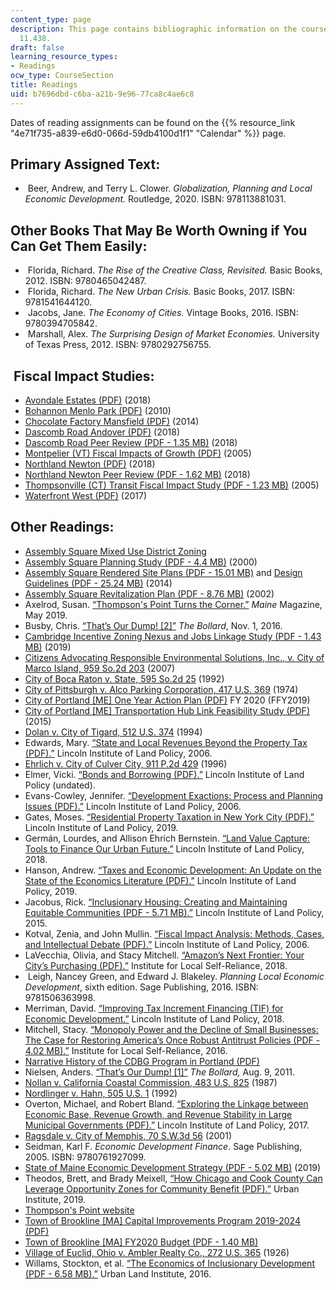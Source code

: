```yaml
---
content_type: page
description: This page contains bibliographic information on the course readings for
  11.438.
draft: false
learning_resource_types:
- Readings
ocw_type: CourseSection
title: Readings
uid: b7696dbd-c6ba-a21b-9e96-77ca8c4ae6c8
---
```

Dates of reading assignments can be found on the {{% resource_link "4e71f735-a839-e6d0-066d-59db4100d1f1" "Calendar" %}} page.

## Primary Assigned Text:

-  Beer, Andrew, and Terry L. Clower. *Globalization, Planning and Local Economic Development.* Routledge, 2020. ISBN: 978113881031.

## Other Books That May Be Worth Owning if You Can Get Them Easily:

-  Florida, Richard. *The Rise of the Creative Class, Revisited.* Basic Books, 2012. ISBN: 9780465042487. 
-  Florida, Richard. *The New Urban Crisis.* Basic Books, 2017. ISBN: 9781541644120. 
-  Jacobs, Jane. *The Economy of Cities.* Vintage Books, 2016. ISBN: 9780394705842. 
-  Marshall, Alex. *The Surprising Design of Market Economies.* University of Texas Press, 2012. ISBN: 9780292756755.

##  Fiscal Impact Studies:

- [Avondale Estates (PDF)](https://www.avondaleestates.org/DocumentCenter/View/2409/Fiscal-Impact-Report) (2018)
- [Bohannon Menlo Park (PDF)](https://www.menlopark.org/DocumentCenter/View/3034/Final-Fiscal-Impact-Analysis?bidId=) (2010)
- [Chocolate Factory Mansfield (PDF)](https://www.mansfieldma.com/DocumentCenter/View/607/Fiscal-Impact-PDF) (2014)
- [Dascomb Road Andover (PDF)](https://andoverma.gov/DocumentCenter/View/5380/20180601-Dascomb-Road-Project-Fiscal-Impact-Analysis-All-Commercial-Plan) (2018)
- [Dascomb Road Peer Review (PDF - 1.35 MB)](https://andoverma.gov/DocumentCenter/View/5417/20181204-RKG-Associates-Inc-Fiscal-Impact-Analysis-Peer-Review-No-1) (2018)
- [Montpelier (VT) Fiscal Impacts of Growth (PDF)](https://www.montpelier-vt.org/DocumentCenter/View/1424/A-Study-and-Analysis-of-the-Fiscal-Impacts-of-Growth-in-the-City-of-Montpelier-PDF?bidId=) (2005)
- [Northland Newton (PDF)](https://www.newtonma.gov/home/showpublisheddocument?id=49313) (2018)
- [Northland Newton Peer Review (PDF - 1.62 MB)](http://www.newtonma.gov/civicax/filebank/documents/101146) (2018)
- [Thompsonville (CT) Transit Fiscal Impact Study (PDF - 1.23 MB)](https://www.enfield-ct.gov/DocumentCenter/View/6537/Thompsonville-Transit-Center---Economic-and-Fiscal-Impact-Study) (2005)
- [Waterfront West (PDF)](https://www.cityofnewburyport.com/sites/g/files/vyhlif7106/f/uploads/6_-_fiscal_impact_analysis_-_waterfront_west.pdf) (2017)

## Other Readings:

- [Assembly Square Mixed Use District Zoning](https://library.municode.com/ma/somerville/codes/zoning_ordinances?nodeId=Chapter%207%20-%20Special%20Districts)
- [Assembly Square Planning Study (PDF - 4.4 MB)](http://archive.somervillema.gov/sites/default/files/documents/asps2.pdf) (2000)
- [Assembly Square Rendered Site Plans (PDF - 15.01 MB)](http://archive.somervillema.gov/sites/default/files/documents/RenderedSitePlans.pdf) and [Design Guidelines (PDF - 25.24 MB)](http://archive.somervillema.gov/sites/default/files/documents/DesignGuidelines.pdf) (2014)
- [Assembly Square Revitalization Plan (PDF - 8.76 MB)](http://archive.somervillema.gov/sites/default/files/documents/Assembly%20Square%20Revit%20Plan.pdf) (2002) 
- Axelrod, Susan. [“Thompson's Point Turns the Corner.”](https://www.themainemag.com/features/thompsons-point-turns-the-corner/) *Maine* Magazine, May 2019.
- Busby, Chris. [“That’s Our Dump! \[2\]”](https://thebollard.com/2016/11/01/thats-our-dump-2/) *The Bollard*, Nov. 1, 2016.
- [Cambridge Incentive Zoning Nexus and Jobs Linkage Study (PDF - 1.43 MB)](https://www.cambridgema.gov/news/~/media/69F3CEE26609432EA86CCC6C72E73C59.ashx) (2019) 
- [Citizens Advocating Responsible Environmental Solutions, Inc., v. City of Marco Island, 959 So.2d 203](https://scholar.google.com/scholar_case?case=7996334369085967084&q=Citizens+Advocating+Responsible+Environmental+Solutions,+Inc.,+v.+Cit%E2%80%A6) (2007)
- [City of Boca Raton v. State, 595 So.2d 25](https://scholar.google.com/scholar_case?case=3756918873607349095&q=City+of+Boca+Raton+v.+State,+595+So.2d+25+) (1992)
- [City of Pittsburgh v. Alco Parking Corporation, 417 U.S. 369](https://scholar.google.com/scholar_case?case=4634847201439227307&q=City+of+Pittsburgh+v.+Alco+Parking+Corporation,+417+U.S.+369+) (1974)
- [City of Portland \[ME\] One Year Action Plan (PDF)](http://www.portlandprf.com/DocumentCenter/View/25904/Action-Plan-2019) FY 2020 (FFY2019)
- [City of Portland \[ME\] Transportation Hub Link Feasibility Study (PDF)](https://www.gpcog.org/DocumentCenter/View/352/2015-Portland-Hub-Link-Focus-Group-Presentation-PDF) (2015)
- [Dolan v. City of Tigard, 512 U.S. 374](https://scholar.google.com/scholar_case?case=8551511773686011796&q=Dolan+v.+City+of+Tigard,+512+U.S.+374+) (1994)
- Edwards, Mary. [“State and Local Revenues Beyond the Property Tax (PDF).”](https://citeseerx.ist.psu.edu/viewdoc/download?doi=10.1.1.626.8474&rep=rep1&type=pdf) Lincoln Institute of Land Policy, 2006.
- [Ehrlich v. City of Culver City, 911 P.2d 429](https://scholar.google.com/scholar_case?case=15419432935028874278&q=Ehrlich+v.+City+of+Culver+City,+911+P.2d+429+) (1996)
- Elmer, Vicki. [“Bonds and Borrowing (PDF).”](https://www.cdfa.net/cdfa/cdfaweb.nsf/ord/201410_BondsAndBorrowing2006.html/$file/elmer-bonds.pdf) Lincoln Institute of Land Policy (undated).
- Evans-Cowley, Jennifer. [“Development Exactions: Process and Planning Issues (PDF).”](http://www.impactfees.com/publications%20pdf/evans-cowley-planning.pdf) Lincoln Institute of Land Policy, 2006.
- Gates, Moses. [“Residential Property Taxation in New York City (PDF).”](https://www.lincolninst.edu/sites/default/files/pubfiles/gates_wp19mg1.pdf) Lincoln Institute of Land Policy, 2019. 
- Germán, Lourdes, and Allison Ehrich Bernstein. [“Land Value Capture: Tools to Finance Our Urban Future.”](https://www.lincolninst.edu/publications/policy-briefs/land-value-return) Lincoln Institute of Land Policy, 2018. 
- Hanson, Andrew. [“Taxes and Economic Development: An Update on the State of the Economics Literature (PDF).”](https://www.lincolninst.edu/sites/default/files/pubfiles/hanson_wp19ah2.pdf) Lincoln Institute of Land Policy, 2019. 
- Jacobus, Rick. [“Inclusionary Housing: Creating and Maintaining Equitable Communities (PDF - 5.71 MB).”](https://www.lincolninst.edu/sites/default/files/pubfiles/inclusionary-housing-full_0.pdf) Lincoln Institute of Land Policy, 2015. 
- Kotval, Zenia, and John Mullin. [“Fiscal Impact Analysis: Methods, Cases, and Intellectual Debate (PDF).”](https://www.lincolninst.edu/sites/default/files/pubfiles/kotval-wp06zk2.pdf) Lincoln Institute of Land Policy, 2006. 
- LaVecchia, Olivia, and Stacy Mitchell. [“Amazon’s Next Frontier: Your City’s Purchasing (PDF).”](https://ilsr.org/wp-content/uploads/2018/07/ILSR_AmazonsNextFrontier_Final.pdf) Institute for Local Self-Reliance, 2018.
-  Leigh, Nancey Green, and Edward J. Blakeley. *Planning Local Economic Development*, sixth edition. Sage Publishing, 2016. ISBN: 9781506363998.
- Merriman, David. [“Improving Tax Increment Financing (TIF) for Economic Development.”](https://www.lincolninst.edu/publications/policy-focus-reports/improving-tax-increment-financing-tif-economic-development) Lincoln Institute of Land Policy, 2018. 
- Mitchell, Stacy. [“Monopoly Power and the Decline of Small Businesses: The Case for Restoring America’s Once Robust Antitrust Policies (PDF - 4.02 MB).”](https://ilsr.org/wp-content/uploads/2018/03/MonopolyPower-SmallBusiness.pdf) Institute for Local Self-Reliance, 2016.
- [Narrative History of the CDBG Program in Portland (PDF)](http://www.portlandprf.com/DocumentCenter/View/20527)
- Nielsen, Anders. [“That’s Our Dump! \[1\]”](https://thebollard.com/2011/08/09/thats-our-dump/) *The Bollard,* Aug. 9, 2011.
- [Nollan v. California Coastal Commission, 483 U.S. 825](https://scholar.google.com/scholar_case?case=10841693014473793601&q=+Nollan+v.+California+Coastal+Commission,+483+U.S.+825+) (1987)
- [Nordlinger v. Hahn, 505 U.S. 1](https://supreme.justia.com/cases/federal/us/505/1/) (1992)
- Overton, Michael, and Robert Bland. [“Exploring the Linkage between Economic Base, Revenue Growth, and Revenue Stability in Large Municipal Governments (PDF).”](https://www.lincolninst.edu/sites/default/files/pubfiles/overton_wp17mo1.pdf) Lincoln Institute of Land Policy, 2017.
- [Ragsdale v. City of Memphis, 70 S.W.3d 56](https://scholar.google.com/scholar_case?case=2199090349180422202&q=Ragsdale+v.+City+of+Memphis,+70+S.W.3d+56+) (2001)
- Seidman, Karl F. *Economic Development Finance*. Sage Publishing, 2005. ISBN: 9780761927099.
- [State of Maine Economic Development Strategy (PDF - 5.02 MB)](https://www.maine.gov/decd/sites/maine.gov.decd/files/inline-files/DECD_120919_sm.pdf) (2019)
- Theodos, Brett, and Brady Meixell, [“How Chicago and Cook County Can Leverage Opportunity Zones for Community Benefit (PDF).”](https://www.urban.org/sites/default/files/publication/99586/how_chicago_and_cook_county_can_leverage_opportunity_zones_for_community_benefit_1.pdf) Urban Institute, 2019. 
- [Thompson's Point website](https://www.thompsonspoint.com/)
- [Town of Brookline \[MA\] Capital Improvements Program 2019-2024 (PDF)](https://www.brooklinema.gov/DocumentCenter/View/13397/FY2019_2024-Preliminary-Capital-Improvement-Program-CIP-Project-Descriptions-PDF)
- [Town of Brookline \[MA\] FY2020 Budget (PDF - 1.40 MB)](https://www.brooklinema.gov/DocumentCenter/View/18640/FY2020-Budget---Powerpoint-Presentation-to-the-Select-Board-PDF)
- [Village of Euclid, Ohio v. Ambler Realty Co., 272 U.S. 365](https://scholar.google.com/scholar_case?case=8376015914752485063&q=Village+of+Euclid,+Ohio+v.+Ambler+Realty+Co.,+272+U.S.+365+) (1926)
- Willams, Stockton, et al. [“The Economics of Inclusionary Development (PDF - 6.58 MB).”](https://uli.org/wp-content/uploads/ULI-Documents/Economics-of-Inclusionary-Zoning.pdf) Urban Land Institute, 2016.
